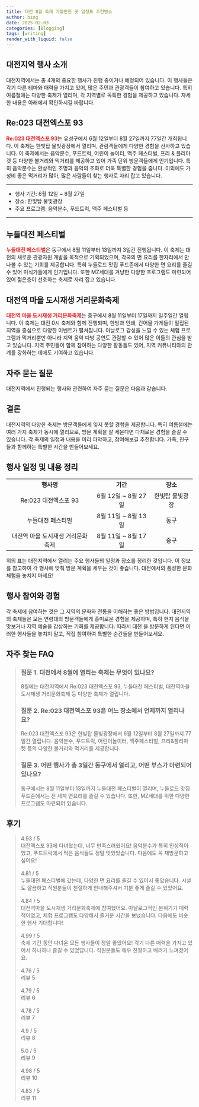 ```yaml
---
title: 대전 8월 축제 가볼만한 곳 일정표 추천명소
author: bing
date: 2025-02-03
categories: [Blogging]
tags: [writing]
render_with_liquid: false
---
```



<h2 id='대전지역행사소개'>대전지역 행사 소개</h2>

<p>대전지역에서는 총 4개의 중요한 행사가 진행 중이거나 예정되어 있습니다. 이 행사들은 각기 다른 테마와 매력을 가지고 있어, 많은 주민과 관광객들이 참여하고 있습니다. 특히 여름철에는 다양한 축제가 열리며, 각 지역별로 독특한 경험을 제공하고 있습니다. 자세한 내용은 아래에서 확인하시길 바랍니다.</p>

<h2 id='Re023대전엑스포93'>Re:023 대전엑스포 93</h2>

<p><b><span style="color: #ee2323;">Re:023 대전엑스포 93</span></b>는 유성구에서 6월 12일부터 8월 27일까지 77일간 개최됩니다. 이 축제는 한빛탑 물빛광장에서 열리며, 관람객들에게 다양한 경험을 선사하고 있습니다. 이 축제에서는 음악분수, 푸드트럭, 어린이 놀이터, 맥주 페스티벌, 프리 & 플리마켓 등 다양한 볼거리와 먹거리를 제공하고 있어 가족 단위 방문객들에게 인기입니다. 특히 음악분수는 환상적인 조명과 음악의 조화로 더욱 특별한 경험을 줍니다. 이외에도 가성비 좋은 먹거리가 많아, 많은 사람들이 찾는 행사로 자리 잡고 있습니다.</p>

<hr />

<ul>
    <li>행사 기간: 6월 12일 ~ 8월 27일</li>
    <li>장소: 한빛탑 물빛광장</li>
    <li>주요 프로그램: 음악분수, 푸드트럭, 맥주 페스티벌 등</li>
</ul>

<hr />

<h2 id='누들대전페스티벌'>누들대전 페스티벌</h2>

<p><b><span style="color: #ee2323;">누들대전 페스티벌</span></b>은 동구에서 8월 11일부터 13일까지 3일간 진행됩니다. 이 축제는 대전의 새로운 관광자원 개발을 목적으로 기획되었으며, 각국의 면 요리를 한자리에서 만나볼 수 있는 기회를 제공합니다. 특히 누들로드 맛집 푸드존에서 다양한 면 요리를 즐길 수 있어 미식가들에게 인기입니다. 또한 MZ세대를 겨냥한 다양한 프로그램도 마련되어 있어 젊은층이 선호하는 축제로 자리 잡고 있습니다.</p>

<h2 id='대전역마을도시재생문화축제'>대전역 마을 도시재생 거리문화축제</h2>

<p><b><span style="color: #ee2323;">대전역 마을 도시재생 거리문화축제</span></b>는 중구에서 8월 11일부터 17일까지 일주일간 열립니다. 이 축제는 대전 0시 축제와 함께 진행되며, 한방과 인쇄, 건어물 가게들이 밀집된 지역을 중심으로 다양한 이벤트가 펼쳐집니다. 아날로그 감성을 느낄 수 있는 체험 프로그램과 먹거리뿐만 아니라 지역 음악 다방 공연도 관람할 수 있어 많은 이들의 관심을 받고 있습니다. 지역 주민들이 함께 참여하는 다양한 활동들도 있어, 지역 커뮤니티와의 관계를 강화하는 데에도 기여하고 있습니다.</p>

<h2 id='자주묻는질문'>자주 묻는 질문</h2>

<p>대전지역에서 진행되는 행사와 관련하여 자주 묻는 질문은 다음과 같습니다.</p>

<h2 id='결론'>결론</h2>

<p>대전지역의 다양한 축제는 방문객들에게 잊지 못할 경험을 제공합니다. 특히 여름철에는 여러 가지 축제가 동시에 열리므로, 방문 계획을 잘 세운다면 다채로운 경험을 즐길 수 있습니다. 각 축제의 일정과 내용을 미리 파악하고, 참여해보길 추천합니다. 가족, 친구들과 함께하는 특별한 시간을 만들어보세요.</p>

<h2 id='표로정리'>행사 일정 및 내용 정리</h2>

<table>
    <tr>
        <td style="text-align: center; height: 17px;"><b>행사명</b></td>
        <td style="text-align: center; height: 17px;"><b>기간</b></td>
        <td style="text-align: center; height: 17px;"><b>장소</b></td>
    </tr>
    <tr>
        <td style="text-align: center; height: 17px;">Re:023 대전엑스포 93</td>
        <td style="text-align: center; height: 17px;">6월 12일 ~ 8월 27일</td>
        <td style="text-align: center; height: 17px;">한빛탑 물빛광장</td>
    </tr>
    <tr>
        <td style="text-align: center; height: 17px;">누들대전 페스티벌</td>
        <td style="text-align: center; height: 17px;">8월 11일 ~ 8월 13일</td>
        <td style="text-align: center; height: 17px;">동구</td>
    </tr>
    <tr>
        <td style="text-align: center; height: 17px;">대전역 마을 도시재생 거리문화축제</td>
        <td style="text-align: center; height: 17px;">8월 11일 ~ 8월 17일</td>
        <td style="text-align: center; height: 17px;">중구</td>
    </tr>
</table>

<p>위의 표는 대전지역에서 열리는 주요 행사들의 일정과 장소를 정리한 것입니다. 이 정보를 참고하여 각 행사에 맞춰 방문 계획을 세우는 것이 좋습니다. 대전에서의 풍성한 문화 체험을 놓치지 마세요!</p>

<h2 id='참여와경험'>행사 참여와 경험</h2>

<p>각 축제에 참여하는 것은 그 지역의 문화와 전통을 이해하는 좋은 방법입니다. 대전지역의 축제들은 모든 연령대의 방문객들에게 흥미로운 경험을 제공하며, 특히 현지 음식을 맛보거나 지역 예술을 감상하는 기회를 제공합니다. 따라서 대전 을 방문하게 된다면 이러한 행사들을 놓치지 말고, 직접 참여하여 특별한 순간들을 만들어보세요.</p>


<h2 id='자주_찾는_FAQ'>자주 찾는 FAQ</h2>
<div itemscope="" itemtype="https://schema.org/FAQPage"> 
<blockquote> 
<div itemscope="" itemprop="mainEntity" itemtype="https://schema.org/Question"> 
<h3 itemprop="name">질문 1. 대전에서 8월에 열리는 축제는 무엇이 있나요?</h3> 
<div itemscope="" itemprop="acceptedAnswer" itemtype="https://schema.org/Answer"> 
<span itemprop="text"> 
<p>8월에는 대전지역에서 Re:023 대전엑스포 93, 누들대전 페스티벌, 대전역마을 도시재생 거리문화축제 등 다양한 축제가 열립니다.</p> 
</span> 
</div> 
</div> 

<div itemscope="" itemprop="mainEntity" itemtype="https://schema.org/Question"> 
<h3 itemprop="name">질문 2. Re:023 대전엑스포 93은 어느 장소에서 언제까지 열리나요?</h3> 
<div itemscope="" itemprop="acceptedAnswer" itemtype="https://schema.org/Answer"> 
<span itemprop="text"> 
<p>Re:023 대전엑스포 93은 한빛탑 물빛광장에서 6월 12일부터 8월 27일까지 77일간 열립니다. 음악분수, 푸드트럭, 어린이놀이터, 맥주페스티벌, 프리&플리마켓 등의 다양한 볼거리와 먹거리를 제공합니다.</p> 
</span> 
</div> 
</div> 

<div itemscope="" itemprop="mainEntity" itemtype="https://schema.org/Question"> 
<h3 itemprop="name">질문 3. 어떤 행사가 총 3일간 동구에서 열리고, 어떤 부스가 마련되어 있나요?</h3> 
<div itemscope="" itemprop="acceptedAnswer" itemtype="https://schema.org/Answer"> 
<span itemprop="text"> 
<p>동구에서는 8월 11일부터 13일까지 누들대전 페스티벌이 열리며, 누들로드 맛집 푸드존에서는 전 세계 면요리를 즐길 수 있습니다. 또한, MZ세대를 위한 다양한 프로그램도 마련되어 있습니다.</p> 
</span> 
</div> 
</div> 
</blockquote> 
</div>
<h2 id='후기'>후기</h2>
<div itemscope itemtype="https://schema.org/Product">
  <blockquote>
  <div itemprop="review" itemscope itemtype="https://schema.org/Review">
      <div itemprop="reviewRating" itemscope itemtype="https://schema.org/Rating"> <span itemprop="ratingValue">4.93</span> / <span itemprop="bestRating">5</span> </div>
      <span itemprop="reviewBody">대전엑스포 93에 다녀왔는데, 너무 만족스러웠어요! 음악분수가 특히 인상적이었고, 푸드트럭에서 먹은 음식들도 정말 맛있었습니다. 다음에도 꼭 재방문하고 싶어요!</span>
  </div>
  <br>
  <div itemprop="review" itemscope itemtype="https://schema.org/Review">
      <div itemprop="reviewRating" itemscope itemtype="https://schema.org/Rating"> <span itemprop="ratingValue">4.81</span> / <span itemprop="bestRating">5</span> </div>
      <span itemprop="reviewBody">누들대전 페스티벌에 갔는데, 다양한 면 요리를 즐길 수 있어서 좋았습니다. 시설도 깔끔하고 직원분들이 친절하게 안내해주셔서 기분 좋게 즐길 수 있었어요.</span>
  </div>
  <br>
  <div itemprop="review" itemscope itemtype="https://schema.org/Review">
      <div itemprop="reviewRating" itemscope itemtype="https://schema.org/Rating"> <span itemprop="ratingValue">4.84</span> / <span itemprop="bestRating">5</span> </div>
      <span itemprop="reviewBody">대전역마을 도시재생 거리문화축제에 참여했어요. 아날로그적인 분위기가 매력적이었고, 체험 프로그램도 다양해서 즐거운 시간을 보냈습니다. 다음에도 비슷한 행사 기대합니다!</span>
  </div>
  <br>
  <div itemprop="review" itemscope itemtype="https://schema.org/Review">
      <div itemprop="reviewRating" itemscope itemtype="https://schema.org/Rating"> <span itemprop="ratingValue">4.99</span> / <span itemprop="bestRating">5</span> </div>
      <span itemprop="reviewBody">축제 기간 동안 다녀온 모든 행사들이 정말 좋았어요! 각기 다른 매력을 가지고 있어서 하나하나 즐길 수 있었답니다. 직원분들도 매우 친절하고 배려가 느껴졌어요.</span>
  </div>
  <br>
  <div itemprop="review" itemscope itemtype="https://schema.org/Review">
      <div itemprop="reviewRating" itemscope itemtype="https://schema.org/Rating"> <span itemprop="ratingValue">4.76</span> / <span itemprop="bestRating">5</span> </div>
      <span itemprop="reviewBody">리뷰 5</span>
  </div>
  <br>
  <div itemprop="review" itemscope itemtype="https://schema.org/Review">
      <div itemprop="reviewRating" itemscope itemtype="https://schema.org/Rating"> <span itemprop="ratingValue">4.79</span> / <span itemprop="bestRating">5</span> </div>
      <span itemprop="reviewBody">리뷰 6</span>
  </div>
  <br>
  <div itemprop="review" itemscope itemtype="https://schema.org/Review">
      <div itemprop="reviewRating" itemscope itemtype="https://schema.org/Rating"> <span itemprop="ratingValue">4.78</span> / <span itemprop="bestRating">5</span> </div>
      <span itemprop="reviewBody">리뷰 7</span>
  </div>
  <br>
  <div itemprop="review" itemscope itemtype="https://schema.org/Review">
      <div itemprop="reviewRating" itemscope itemtype="https://schema.org/Rating"> <span itemprop="ratingValue">4.9</span> / <span itemprop="bestRating">5</span> </div>
      <span itemprop="reviewBody">리뷰 8</span>
  </div>
  <br>
  <div itemprop="review" itemscope itemtype="https://schema.org/Review">
      <div itemprop="reviewRating" itemscope itemtype="https://schema.org/Rating"> <span itemprop="ratingValue">5.0</span> / <span itemprop="bestRating">5</span> </div>
      <span itemprop="reviewBody">리뷰 9</span>
  </div>
  <br>
  <div itemprop="review" itemscope itemtype="https://schema.org/Review">
      <div itemprop="reviewRating" itemscope itemtype="https://schema.org/Rating"> <span itemprop="ratingValue">4.98</span> / <span itemprop="bestRating">5</span> </div>
      <span itemprop="reviewBody">리뷰 10</span>
  </div>
  <br>
  <div itemprop="review" itemscope itemtype="https://schema.org/Review">
      <div itemprop="reviewRating" itemscope itemtype="https://schema.org/Rating"> <span itemprop="ratingValue">4.83</span> / <span itemprop="bestRating">5</span> </div>
      <span itemprop="reviewBody">리뷰 11</span>
  </div>
  </blockquote>
</div>
